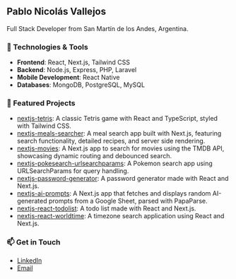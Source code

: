 ## Pablo Nicolás Vallejos

Full Stack Developer from San Martín de los Andes, Argentina.

### 🔧 Technologies & Tools
- **Frontend**: React, Next.js, Tailwind CSS
- **Backend**: Node.js, Express, PHP, Laravel
- **Mobile Development**: React Native
- **Databases**: MongoDB, PostgreSQL, MySQL

### 🌟 Featured Projects
- [nextjs-tetris](https://github.com/pnvdev/nextjs-tetris): A classic Tetris game with React and TypeScript, styled with Tailwind CSS.
- [nextjs-meals-searcher](https://github.com/pnvdev/nextjs-meals-searcher): A meal search app built with Next.js, featuring search functionality, detailed recipes, and server side rendering.
- [nextjs-movies](https://github.com/pnvdev/nextjs-movies): A Next.js app to search for movies using the TMDB API, showcasing dynamic routing and debounced search.
- [nextjs-pokesearch-urlsearchparams](https://github.com/pnvdev/nextjs-pokesearch-urlsearchparams): A Pokemon search app using URLSearchParams for query handling.
- [nextjs-password-generator](https://github.com/pnvdev/nextjs-password-generator): A password generator made with React and Next.js.
- [nextjs-ai-prompts](https://github.com/pnvdev/nextjs-ai-prompts): A Next.js app that fetches and displays random AI-generated prompts from a Google Sheet, parsed with PapaParse.
- [nextjs-react-todolist](https://github.com/pnvdev/nextjs-react-todolist): A todo list made with React and Next.js.
- [nextjs-react-worldtime](https://github.com/pnvdev/nextjs-react-worldtime): A timezone search application using React and Next.js.

### 📫 Get in Touch
- [LinkedIn](https://www.linkedin.com/in/pablonicolasvallejos)
- [Email](mailto:paulvallejos@gmail.com)
